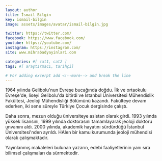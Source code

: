 ```yaml
---
layout: author
title: İsmail Bilgin
key: ismail-bilgin
image: assets/images/avatar/ismail-bilgin.jpg

twitter: https://twitter.com/
facebook: https://www.facebook.com/
youtube: https://youtube.com/
instagram: https://instagram.com/
site: www.mihrabadyayinlari.com

categories: #[ cat1, cat2 ]
tags: #[ araştırmacı, tarihçi]

# For adding excerpt add <!--more--> and break the line
---
```

1964 yılında Gelibolu'nun Evreşe bucağında doğdu. İlk ve ortaokulu Evreşe'de, liseyi Gelibolu'da bitirdi ve İstanbul Üniversitesi Mühendislik Fakültesi, Jeoloji Mühendisliği Bölümünü kazandı. Fakülteye devam ederken, iki sene süreyle Türkiye Çocuk dergisinde çalıştı.

Daha sonra, mezun olduğu üniversiteye asistan olarak girdi. 1993 yılında yüksek lisansını, 1999 yılında doktorasını tamamlayarak jeoloji doktoru unvanını aldı. 2000 yılında, akademik hayatını sürdürdüğü İstanbul Üniversitesi'nden ayrıldı. HAlen bir kamu kurumunda jeoloji mühendisi olarak çalışmaktadır.

Yayınlanmış makaleleri bulunan yazarın, edebi faaliyetlerinin yanı sıra bilimsel çalışmaları da sürmektedir.